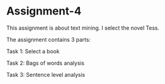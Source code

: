 # Assignment-4

This assignment is about text mining. I select the novel Tess.

The assignment contains 3 parts:

Task 1: Select a book

Task 2: Bags of words analysis

Task 3: Sentence level analysis
